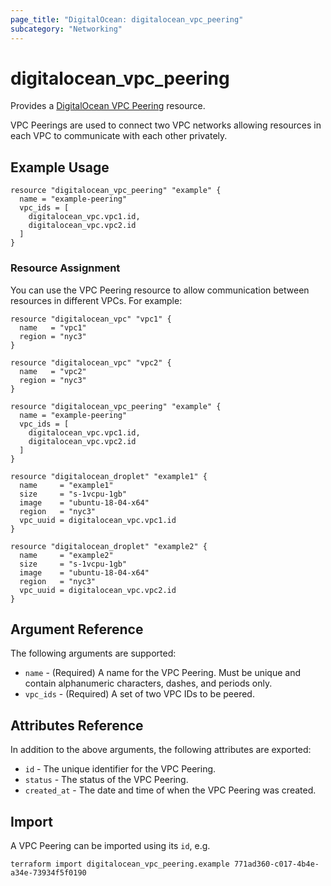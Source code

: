 ```yaml
---
page_title: "DigitalOcean: digitalocean_vpc_peering"
subcategory: "Networking"
---
```


# digitalocean_vpc_peering

Provides a [DigitalOcean VPC Peering](#digitalocean_vpc_peering) resource.

VPC Peerings are used to connect two VPC networks allowing resources in each 
VPC to communicate with each other privately.

## Example Usage

```hcl
resource "digitalocean_vpc_peering" "example" {
  name = "example-peering"
  vpc_ids = [
    digitalocean_vpc.vpc1.id,
    digitalocean_vpc.vpc2.id
  ]
}
```

### Resource Assignment

You can use the VPC Peering resource to allow communication between resources
in different VPCs. For example:

```hcl
resource "digitalocean_vpc" "vpc1" {
  name   = "vpc1"
  region = "nyc3"
}

resource "digitalocean_vpc" "vpc2" {
  name   = "vpc2"
  region = "nyc3"
}

resource "digitalocean_vpc_peering" "example" {
  name = "example-peering"
  vpc_ids = [
    digitalocean_vpc.vpc1.id,
    digitalocean_vpc.vpc2.id
  ]
}

resource "digitalocean_droplet" "example1" {
  name     = "example1"
  size     = "s-1vcpu-1gb"
  image    = "ubuntu-18-04-x64"
  region   = "nyc3"
  vpc_uuid = digitalocean_vpc.vpc1.id
}

resource "digitalocean_droplet" "example2" {
  name     = "example2"
  size     = "s-1vcpu-1gb"
  image    = "ubuntu-18-04-x64"
  region   = "nyc3"
  vpc_uuid = digitalocean_vpc.vpc2.id
}
```

## Argument Reference

The following arguments are supported:

* `name` - (Required) A name for the VPC Peering. Must be unique and contain alphanumeric characters, dashes, and periods only.
* `vpc_ids` - (Required) A set of two VPC IDs to be peered.

## Attributes Reference

In addition to the above arguments, the following attributes are exported:

* `id` - The unique identifier for the VPC Peering.
* `status` - The status of the VPC Peering.
* `created_at` - The date and time of when the VPC Peering was created.

## Import

A VPC Peering can be imported using its `id`, e.g.

```
terraform import digitalocean_vpc_peering.example 771ad360-c017-4b4e-a34e-73934f5f0190
```
